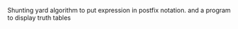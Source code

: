 Shunting yard algorithm to put expression in postfix notation.
and a program to display truth tables
